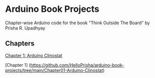 # Arduino Book Projects
Chapter-wise Arduino code for the book "Think Outside The Board" by Prisha R. Upadhyay

## Chapters
[Chapter 1: Arduino Clinostat](Chapter01-Arduino-Clinostat/code.ino)

[Chapter 1] (https://github.com/HelloPrisha/arduino-book-projects/tree/main/Chapter01-Arduino-Clinostat)

